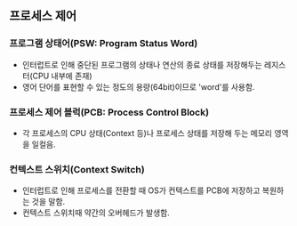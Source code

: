 ## 프로세스 제어

### 프로그램 상태어(PSW: Program Status Word)
- 인터럽트로 인해 중단된 프로그램의 상태나 연산의 종료 상태를 저장해두는 레지스터(CPU 내부에 존재)
- 영어 단어를 표현할 수 있는 정도의 용량(64bit)이므로 'word'를 사용함.

### 프로세스 제어 블럭(PCB: Process Control Block)
- 각 프로세스의 CPU 상태(Context 등)나 프로세스 상태를 저장해 두는 메모리 영역을 일컬음. 

### 컨텍스트 스위치(Context Switch)
- 인터럽트로 인해 프로세스를 전환할 때 OS가 컨텍스트를 PCB에 저장하고 복원하는 것을 말함.
- 컨텍스트 스위치때 약간의 오버헤드가 발생함. 
